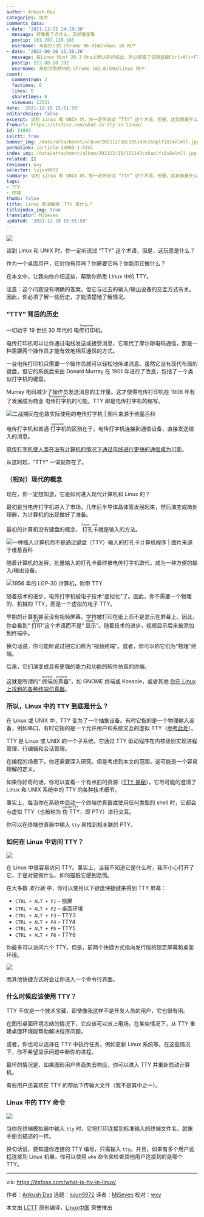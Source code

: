 ```yaml
---
author: Ankush Das
categories: 技术
comments_data:
- date: '2021-12-22 14:19:38'
  message: 好像看了点什么，又好像没看
  postip: 101.207.128.165
  username: 来自四川的 Chrome 96.0|Windows 10 用户
- date: '2022-06-16 15:30:26'
  message: 在Linux Mint 20.3 Una上默认并非如此，所以按错了记得去按Ctrl+Alt+F7回到桌面。
  postip: 223.88.18.192
  username: 来自河南郑州的 Chrome 102.0|GNU/Linux 用户
count:
  commentnum: 2
  favtimes: 0
  likes: 0
  sharetimes: 0
  viewnum: 12531
date: '2021-12-18 15:51:50'
editorchoice: false
excerpt: 谈到 Linux 和 UNIX 时，你一定听说过 “TTY” 这个术语，但是，这玩意是什么？
fromurl: https://itsfoss.com/what-is-tty-in-linux/
id: 14093
islctt: true
banner_img: /data/attachment/album/202112/18/155143cz6aplfi8i6elmll.jpg
permalink: /article-14093-1.html
index_img: /data/attachment/album/202112/18/155143cz6aplfi8i6elmll.jpg.thumb.jpg
related: []
reviewer: wxy
selector: lujun9972
summary: 谈到 Linux 和 UNIX 时，你一定听说过 “TTY” 这个术语，但是，这玩意是什么？
tags:
- TTY
- 终端
thumb: false
title: Linux 黑话解释：TTY 是什么？
titleindex_img: true
translator: MjSeven
updated: '2021-12-18 15:51:50'
---
```


![](/data/attachment/album/202112/18/155143cz6aplfi8i6elmll.jpg)


谈到 Linux 和 UNIX 时，你一定听说过 “TTY” 这个术语，但是，这玩意是什么？


作为一个桌面用户，它对你有用吗？你需要它吗？你能用它做什么？


在本文中，让我向你介绍这些，帮助你熟悉 Linux 中的 TTY。


注意：这个问题没有明确的答案，但它与过去的输入/输出设备的交互方式有关。因此，你必须了解一些历史，才能清楚地了解情况。


### “TTY” 背后的历史


一切始于 19 世纪 30 年代的<ruby> 电传打印机 <rt>  Teleprinter </rt></ruby>。


电传打印机可以让你通过电线发送或接受消息，它取代了摩尔斯电码通信，那是一种需要两个操作员才能有效地相互通信的方式。


一台电传打印机只需要一个操作员就可以轻松地传递消息。虽然它没有现代布局的键盘，但它的系统后来由 Donald Murray 在 1901 年进行了改良，包括了一个类似打字机的键盘。


Murray 电码减少了操作员发送消息的工作量。这才使得电传打印机在 1908 年有了发展成为商业<ruby> 电传打字机 <rt>  Teletypewriter </rt></ruby>的可能。TTY 即是电传打字机的缩写。


![二战期间在伦敦实际使用的电传打字机 | 图片来源于维基百科](/data/attachment/album/202112/18/155151h64ww5haa64q4sn6.jpg)


电传打字机和普通<ruby> 打字机 <rt>  typewriter </rt></ruby>的区别在于，电传打字机连接到通信设备，直接发送输入的消息。


[电传打字机使人类在没有计算机的情况下通过电线进行更快的通信成为可能](https://en.wikipedia.org/wiki/Teletype_Corporation#/media/File:What-is-teletype.jpg)。


从这时起，“TTY” 一词就存在了。


### （相对）现代的概念


现在，你一定想知道，它是如何进入现代计算机和 Linux 的？


最初是当电传打字机进入了市场，几年后半导体晶体管发展起来，然后演变成微处理器，为计算机的出现做好了准备。


最初的计算机没有键盘的概念，<ruby> 打孔卡 <rt>  Punch card </rt></ruby>就是输入的方法。


![一种插入计算机而不是通过键盘（TTY）输入的打孔卡计算机程序 | 图片来源于维基百科](/data/attachment/album/202112/18/155151d57wc8zxfyxfmoyf.jpg)


随着计算机的发展，批量输入的打孔卡最终被电传打字机取代，成为一种方便的输入/输出设备。


![1956 年的 LGP-30 计算机，附带 TTY](/data/attachment/album/202112/18/155151q33w0uldhuzwuiwt.jpg)


随着技术的进步，电传打字机被电子技术“虚拟化”了。因此，你不需要一个物理的、机械的 TTY，而是一个虚拟的电子 TTY。


早期的计算机甚至没有视频屏幕。字符被打印在纸上而不是显示在屏幕上。因此，你会看到“<ruby> 打印 <rt>  print </rt></ruby>”这个术语而不是“<ruby> 显示 <rt>  display </rt></ruby>”。随着技术的进步，视频显示后来被添加到终端中。


换句话说，你可能听说过把它们称为“视频终端”。或者，你可以称它们为“物理”终端。


后来，它们演变成具有更强的能力和功能的软件仿真的终端。


这就是所谓的“<ruby> 终端仿真器 <rt>  terminal emulator </rt></ruby>”，如 GNOME 终端或 Konsole，或者其他 [你在 Linux 上找到的各种终端仿真器](https://itsfoss.com/linux-terminal-emulators/)。


### 所以，Linux 中的 TTY 到底是什么？


在 Linux 或 UNIX 中，TTY 变为了一个抽象设备。有时它指的是一个物理输入设备，例如串口，有时它指的是一个允许用户和系统交互的虚拟 TTY（[参考此处](https://unix.stackexchange.com/questions/4126/what-is-the-exact-difference-between-a-terminal-a-shell-a-tty-and-a-con)）。


TTY 是 Linux 或 UNIX 的一个子系统，它通过 TTY 驱动程序在内核级别实现进程管理、行编辑和会话管理。


在编程的场景下，你还需要深入研究。但是考虑到本文的范围，这可能是一个容易理解的定义。


如果你好奇的话，你可以查看一个有点旧的资源（[TTY 揭秘](https://www.linusakesson.net/programming/tty/index.php)），它尽可能的澄清了 Linux 和 UNIX 系统中的 TTY 的各种技术细节。


事实上，每当你在系统中启动一个终端仿真器或使用任何类型的 shell 时，它都会与虚拟 TTY（也被称为<ruby> 伪 TTY <rt>  pseudo-TTY </rt></ruby>，即 PTY）进行交互。


你可以在终端仿真器中输入 `tty` 来找到相关联的 PTY。


### 如何在 Linux 中访问 TTY？


![](/data/attachment/album/202112/18/155152yzs5e7srkr4sc6xr.png)


在 Linux 中很容易访问 TTY。事实上，当我不知道它是什么时，我不小心打开了它，于是对要做什么、如何摆脱它感到恐慌。


在大多数 *发行版* 中，你可以使用以下键盘快捷键来得到 TTY 屏幕：


* `CTRL + ALT + F1` – 锁屏
* `CTRL + ALT + F2` – 桌面环境
* `CTRL + ALT + F3` – TTY3
* `CTRL + ALT + F4` – TTY4
* `CTRL + ALT + F5` – TTY5
* `CTRL + ALT + F6` – TTY6


你最多可以访问六个 TTY。但是，前两个快捷方式指向发行版的锁定屏幕和桌面环境。


![](/data/attachment/album/202112/18/155152r4728hl30lg1zfab.png)


而其他快捷方式将会让你进入一个命令行界面。


### 什么时候应该使用 TTY？


TTY 不仅是一个技术宝藏，即使像我这样不是开发人员的用户，它也很有用。


在图形桌面环境冻结的情况下，它应该可以派上用场。在某些情况下，从 TTY 重建桌面环境能帮助解决程序问题。


或者，你也可以选择在 TTY 中执行任务，例如更新 Linux 系统等。在这些情况下，你不希望显示问题中断你的进程。


最坏的情况是，如果图形用户界面失去响应，你可以进入 TTY 并重新启动计算机。


有些用户还喜欢在 TTY 的帮助下传输大文件（我不是其中之一）。


### Linux 中的 TTY 命令


![](/data/attachment/album/202112/18/155152wrr4z922wwog8wc0.png)


当你在终端模拟器中输入 `tty` 时，它将打印连接到标准输入的终端文件名，就像手册页描述的一样。


换句话说，要知道你连接的 TTY 编号，只需输入 `tty`。并且，如果有多个用户远程连接到 Linux 机器，你可以使用 `who` 命令来检查其他用户连接到的是哪个 TTY。




---


via: <https://itsfoss.com/what-is-tty-in-linux/>


作者：[Ankush Das](https://itsfoss.com/author/ankush/) 选题：[lujun9972](https://github.com/lujun9972) 译者：[MjSeven](https://github.com/MjSeven) 校对：[wxy](https://github.com/wxy)


本文由 [LCTT](https://github.com/LCTT/TranslateProject) 原创编译，[Linux中国](https://linux.cn/) 荣誉推出